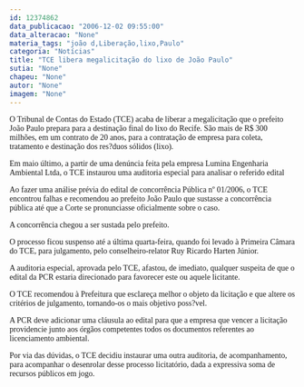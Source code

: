 ```yaml
---
id: 12374862
data_publicacao: "2006-12-02 09:55:00"
data_alteracao: "None"
materia_tags: "joão d,Liberação,lixo,Paulo"
categoria: "Notícias"
title: "TCE libera megalicitação do lixo de João Paulo"
sutia: "None"
chapeu: "None"
autor: "None"
imagem: "None"
---
```

<p><P><FONT face=Verdana>O Tribunal de Contas do Estado (TCE) acaba de liberar a megalicitação que o prefeito João Paulo prepara para a destinação final do lixo do Recife. São mais de R$ 300 milhões, em um contrato de 20 anos, para a contratação de empresa para coleta, tratamento e destinação dos res?duos sólidos (lixo).</FONT></P></p>
<p><P><FONT face=Verdana></FONT></P></p>
<p><P><FONT face=Verdana>Em maio último, a partir de uma denúncia feita pela empresa Lumina Engenharia Ambiental Ltda, o TCE instaurou uma auditoria especial para analisar o referido edital </FONT></P></p>
<p><P><FONT face=Verdana>Ao fazer uma análise prévia do edital de concorrência Pública nº 01/2006, o TCE encontrou falhas e recomendou ao prefeito João Paulo que sustasse a concorrência pública até que a Corte se pronunciasse oficialmente sobre o caso.</FONT></P></p>
<p><P><FONT face=Verdana>A concorrência chegou a ser sustada pelo prefeito.</FONT></P></p>
<p><P><FONT face=Verdana>O processo ficou suspenso até a última quarta-feira, quando foi levado à Primeira Câmara do TCE, para julgamento, pelo conselheiro-relator Ruy Ricardo Harten Júnior. </FONT></P></p>
<p><P><FONT face=Verdana>A auditoria especial, aprovada pelo TCE, afastou, de imediato, qualquer suspeita de que o edital da PCR estaria direcionado para favorecer este ou aquele licitante.</FONT></P></p>
<p><P><FONT face=Verdana>O TCE recomendou à Prefeitura que esclareça melhor o objeto da licitação e que altere os critérios de julgamento, tornando-os o mais objetivo poss?vel.</FONT></P></p>
<p><P><FONT face=Verdana>A PCR deve adicionar uma cláusula ao edital para que a empresa que vencer a licitação providencie junto aos órgãos competentes todos os documentos referentes ao licenciamento ambiental.</FONT></P></p>
<p><P><FONT face=Verdana>Por via das dúvidas, o TCE decidiu instaurar uma outra auditoria, de acompanhamento, para acompanhar o desenrolar desse processo licitatório, dada a expressiva soma de recursos públicos em jogo.</FONT></P> </p>
